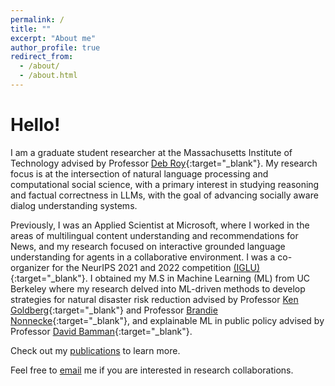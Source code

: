 ```yaml
---
permalink: /
title: ""
excerpt: "About me"
author_profile: true
redirect_from: 
  - /about/
  - /about.html
---
```




Hello!
======
I am a graduate student researcher at the Massachusetts Institute of Technology advised by Professor [Deb Roy](https://www.media.mit.edu/people/dkroy/overview/){:target="_blank"}. My research focus is at the intersection of natural language processing and computational social science, with a primary interest in studying reasoning and factual correctness in LLMs, with the goal of advancing socially aware dialog understanding systems.

Previously, I was an Applied Scientist at Microsoft, where I worked in the areas of multilingual content understanding and recommendations for News, and my research focused on interactive grounded language understanding for agents in a collaborative environment. I was a co-organizer for the NeurIPS 2021 and 2022 competition [(IGLU)](https://www.iglu-contest.net/){:target="_blank"}. I obtained my M.S in Machine Learning (ML) from UC Berkeley where my research delved into ML-driven methods to develop strategies for natural disaster risk reduction advised by Professor [Ken Goldberg](https://www2.eecs.berkeley.edu/Faculty/Homepages/goldberg.html){:target="_blank"} and Professor [Brandie Nonnecke](https://nonnecke.com/){:target="_blank"}, and explainable ML in public policy advised by Professor [David Bamman](https://people.ischool.berkeley.edu/~dbamman/){:target="_blank"}.

Check out my [publications](https://shresh02.github.io/publications/) to learn more.

Feel free to [email](mailto:shresmoh@mit.edu) me if you are interested in research collaborations.

<!--
a Applied Scientist at Microsoft working at the intersection of Natural Language Processing, Deep Learning and Embodied AI. Within these broad areas, I am especially keen on exploring research directions which can lead to interactive systems that can communicate with humans (and other computational systems) using natural language and multi-modal inputs to enhance their decision-making capabilities under uncertainties. 
I am in the core organizing team for the NeurIPS 2021 and 2022 competition on Interactive Grounded Language Understanding in a Collaborative Environment [(IGLU)](https://www.iglu-contest.net/) competition. The goal of this competition is to build embodied agents that learn to solve a task while provided with grounded natural language instructions.

Announcements
------

* Dec 2022: [Paper](https://arxiv.org/pdf/2211.06552.pdf) on Collecting Interactive Multi-modal Datasets for Grounded Language Understanding accepted to NeurIPS 2022 [InterNLP](https://internlp.github.io/) workshop! 


* Jun 2022: [Paper](https://arxiv.org/pdf/2206.00142.pdf) on [IGLU](https://www.iglu-contest.net/) Gridworld Environment for Embodied Dialog Agents accepted to CVPR 2022 [Embodied AI](https://embodied-ai.org/) workshop!
-->
